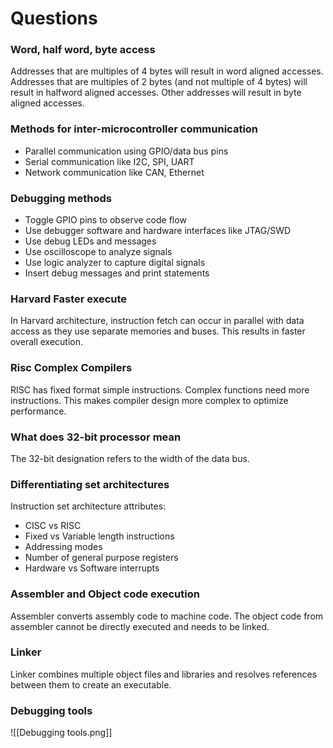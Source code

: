 # Questions
### Word, half word, byte access
Addresses that are multiples of 4 bytes will result in word aligned accesses. Addresses that are multiples of 2 bytes (and not multiple of 4 bytes) will result in halfword aligned accesses. Other addresses will result in byte aligned accesses.

### Methods for inter-microcontroller communication
- Parallel communication using GPIO/data bus pins
- Serial communication like I2C, SPI, UART
- Network communication like CAN, Ethernet

### Debugging methods
- Toggle GPIO pins to observe code flow
- Use debugger software and hardware interfaces like JTAG/SWD
- Use debug LEDs and messages
- Use oscilloscope to analyze signals
- Use logic analyzer to capture digital signals
- Insert debug messages and print statements

### Harvard Faster execute
In Harvard architecture, instruction fetch can occur in parallel with data access as they use separate memories and buses. This results in faster overall execution.

### Risc Complex Compilers
RISC has fixed format simple instructions. Complex functions need more instructions. This makes compiler design more complex to optimize performance.

### What does 32-bit processor mean
The 32-bit designation refers to the width of the data bus.

### Differentiating set architectures
Instruction set architecture attributes:
- CISC vs RISC
- Fixed vs Variable length instructions
- Addressing modes
- Number of general purpose registers
- Hardware vs Software interrupts

### Assembler and Object code execution
Assembler converts assembly code to machine code. The object code from assembler cannot be directly executed and needs to be linked.

### Linker
Linker combines multiple object files and libraries and resolves references between them to create an executable. 

### Debugging tools
![[Debugging tools.png]]

